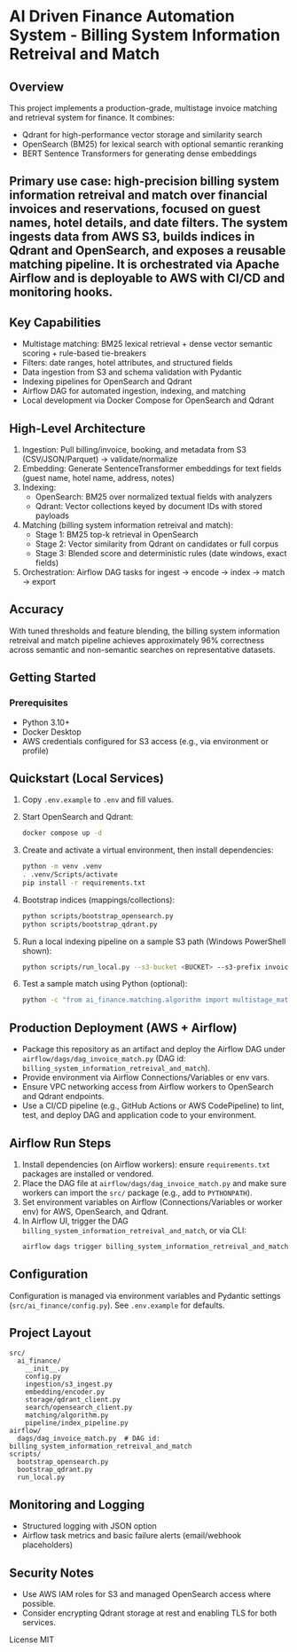 # AI Driven Finance Automation System - Billing System Information Retreival and Match

## Overview
This project implements a production-grade, multistage invoice matching and retrieval system for finance. It combines:
- Qdrant for high-performance vector storage and similarity search
- OpenSearch (BM25) for lexical search with optional semantic reranking
- BERT Sentence Transformers for generating dense embeddings

## Primary use case: high-precision billing system information retreival and match over financial invoices and reservations, focused on guest names, hotel details, and date filters. The system ingests data from AWS S3, builds indices in Qdrant and OpenSearch, and exposes a reusable matching pipeline. It is orchestrated via Apache Airflow and is deployable to AWS with CI/CD and monitoring hooks.

## Key Capabilities
- Multistage matching: BM25 lexical retrieval + dense vector semantic scoring + rule-based tie-breakers
- Filters: date ranges, hotel attributes, and structured fields
- Data ingestion from S3 and schema validation with Pydantic
- Indexing pipelines for OpenSearch and Qdrant
- Airflow DAG for automated ingestion, indexing, and matching
- Local development via Docker Compose for OpenSearch and Qdrant

## High-Level Architecture
1) Ingestion: Pull billing/invoice, booking, and metadata from S3 (CSV/JSON/Parquet) → validate/normalize
2) Embedding: Generate SentenceTransformer embeddings for text fields (guest name, hotel name, address, notes)
3) Indexing:
   - OpenSearch: BM25 over normalized textual fields with analyzers
   - Qdrant: Vector collections keyed by document IDs with stored payloads
4) Matching (billing system information retreival and match):
   - Stage 1: BM25 top-k retrieval in OpenSearch
   - Stage 2: Vector similarity from Qdrant on candidates or full corpus
   - Stage 3: Blended score and deterministic rules (date windows, exact fields)
5) Orchestration: Airflow DAG tasks for ingest → encode → index → match → export

## Accuracy
With tuned thresholds and feature blending, the billing system information retreival and match pipeline achieves approximately 96% correctness across semantic and non-semantic searches on representative datasets.

## Getting Started
### Prerequisites
- Python 3.10+
- Docker Desktop
- AWS credentials configured for S3 access (e.g., via environment or profile)

## Quickstart (Local Services)
1. Copy `.env.example` to `.env` and fill values.
2. Start OpenSearch and Qdrant:
   ```bash
   docker compose up -d
   ```
3. Create and activate a virtual environment, then install dependencies:
   ```bash
   python -m venv .venv
   . .venv/Scripts/activate
   pip install -r requirements.txt
   ```
4. Bootstrap indices (mappings/collections):
   ```bash
   python scripts/bootstrap_opensearch.py
   python scripts/bootstrap_qdrant.py
   ```
5. Run a local indexing pipeline on a sample S3 path (Windows PowerShell shown):
   ```bash
   python scripts/run_local.py --s3-bucket <BUCKET> --s3-prefix invoices/sample/
   ```

6. Test a sample match using Python (optional):
   ```bash
   python -c "from ai_finance.matching.algorithm import multistage_match; q='john smith grand hotel'; src={'guest_name':'John Smith','hotel_name':'Grand Hotel'}; print(multistage_match(q, src)[:3])"
   ```

## Production Deployment (AWS + Airflow)
- Package this repository as an artifact and deploy the Airflow DAG under `airflow/dags/dag_invoice_match.py` (DAG id: `billing_system_information_retreival_and_match`).
- Provide environment via Airflow Connections/Variables or env vars.
- Ensure VPC networking access from Airflow workers to OpenSearch and Qdrant endpoints.
- Use a CI/CD pipeline (e.g., GitHub Actions or AWS CodePipeline) to lint, test, and deploy DAG and application code to your environment.

## Airflow Run Steps
1. Install dependencies (on Airflow workers): ensure `requirements.txt` packages are installed or vendored.
2. Place the DAG file at `airflow/dags/dag_invoice_match.py` and make sure workers can import the `src/` package (e.g., add to `PYTHONPATH`).
3. Set environment variables on Airflow (Connections/Variables or worker env) for AWS, OpenSearch, and Qdrant.
4. In Airflow UI, trigger the DAG `billing_system_information_retreival_and_match`, or via CLI:
   ```bash
   airflow dags trigger billing_system_information_retreival_and_match
   ```

## Configuration
Configuration is managed via environment variables and Pydantic settings (`src/ai_finance/config.py`). See `.env.example` for defaults.

## Project Layout
```
src/
  ai_finance/
    __init__.py
    config.py
    ingestion/s3_ingest.py
    embedding/encoder.py
    storage/qdrant_client.py
    search/opensearch_client.py
    matching/algorithm.py
    pipeline/index_pipeline.py
airflow/
  dags/dag_invoice_match.py  # DAG id: billing_system_information_retreival_and_match
scripts/
  bootstrap_opensearch.py
  bootstrap_qdrant.py
  run_local.py
```

## Monitoring and Logging
- Structured logging with JSON option
- Airflow task metrics and basic failure alerts (email/webhook placeholders)

## Security Notes
- Use AWS IAM roles for S3 and managed OpenSearch access where possible.
- Consider encrypting Qdrant storage at rest and enabling TLS for both services.

License
MIT



